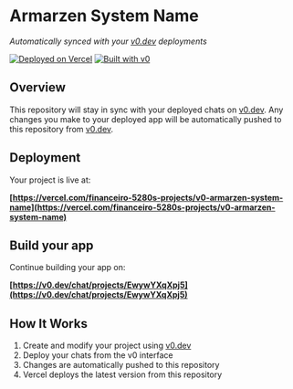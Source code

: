 # Armarzen System Name

*Automatically synced with your [v0.dev](https://v0.dev) deployments*

[![Deployed on Vercel](https://img.shields.io/badge/Deployed%20on-Vercel-black?style=for-the-badge&logo=vercel)](https://vercel.com/financeiro-5280s-projects/v0-armarzen-system-name)
[![Built with v0](https://img.shields.io/badge/Built%20with-v0.dev-black?style=for-the-badge)](https://v0.dev/chat/projects/EwywYXqXpj5)

## Overview

This repository will stay in sync with your deployed chats on [v0.dev](https://v0.dev).
Any changes you make to your deployed app will be automatically pushed to this repository from [v0.dev](https://v0.dev).

## Deployment

Your project is live at:

**[https://vercel.com/financeiro-5280s-projects/v0-armarzen-system-name](https://vercel.com/financeiro-5280s-projects/v0-armarzen-system-name)**

## Build your app

Continue building your app on:

**[https://v0.dev/chat/projects/EwywYXqXpj5](https://v0.dev/chat/projects/EwywYXqXpj5)**

## How It Works

1. Create and modify your project using [v0.dev](https://v0.dev)
2. Deploy your chats from the v0 interface
3. Changes are automatically pushed to this repository
4. Vercel deploys the latest version from this repository
